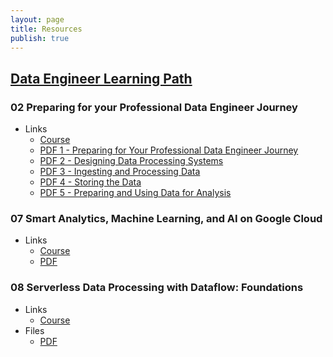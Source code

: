 ```yaml
---
layout: page
title: Resources
publish: true
---
```


## [Data Engineer Learning Path](https://www.cloudskillsboost.google/paths/16)

### 02 Preparing for your Professional Data Engineer Journey

- Links
  - [Course](https://www.cloudskillsboost.google/course_templates/72)
  - [PDF 1 - Preparing for Your Professional Data Engineer Journey](pdf/gcp-pde-02-1.pdf)
  - [PDF 2 - Designing Data Processing Systems](pdf/gcp-pde-02-2.pdf)
  - [PDF 3 - Ingesting and Processing Data](pdf/gcp-pde-02-3.pdf)
  - [PDF 4 - Storing the Data](pdf/gcp-pde-02-4.pdf)
  - [PDF 5 - Preparing and Using Data for Analysis](pdf/gcp-pde-02-5.pdf)

### 07 Smart Analytics, Machine Learning, and AI on Google Cloud

- Links
  - [Course](https://www.cloudskillsboost.google/paths/16/course_templates/55)
  - [PDF](pdf/gcp-pde-07.pdf)
  
### 08 Serverless Data Processing with Dataflow: Foundations

- Links
  - [Course](https://www.cloudskillsboost.google/paths/16/course_templates/218)
- Files
  - [PDF](pdf/gcp-pde-08.pdf)


